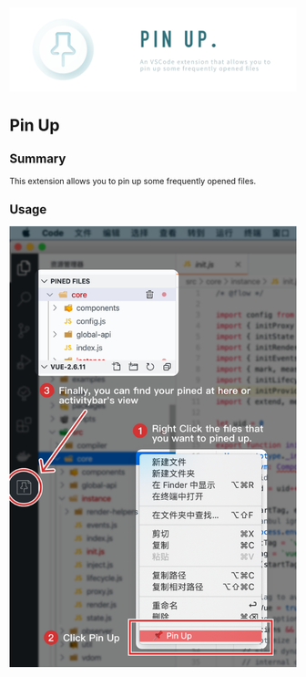 ![](./assets/banner.png)

# Pin Up

## Summary

This extension allows you to pin up some frequently opened files.

## Usage

![](./assets/usage.png)